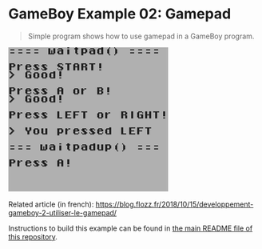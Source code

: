 # GameBoy Example 02: Gamepad

> Simple program shows how to use gamepad in a GameBoy program.

![GameBoy Example GamePad Screenshot](./gameboy-example-gamepad-screenshot.png)

Related article (in french): https://blog.flozz.fr/2018/10/15/developpement-gameboy-2-utiliser-le-gamepad/

Instructions to build this example can be found in [the main README file of this repository](https://github.com/flozz/gameboy-examples/#compiling-examples).
